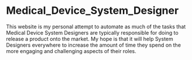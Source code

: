 # Medical_Device_System_Designer
This website is my personal attempt to automate as much of the tasks that Medical Device System Designers are typically responsible for doing to release a product onto the market. My hope is that it will help System Designers everywhere to increase the amount of time they spend on the more engaging and challenging aspects of their roles. 
